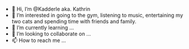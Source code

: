 - 👋 Hi, I’m @Kadderle aka. Kathrin
- 👀 I’m interested in going to the gym, listening to music, entertaining my two cats and spending time with friends and family.
- 🌱 I’m currently learning ...
- 💞️ I’m looking to collaborate on ...
- 📫 How to reach me ...

<!---
Kadderle/Kadderle is a ✨ special ✨ repository because its `README.md` (this file) appears on your GitHub profile.
You can click the Preview link to take a look at your changes.
--->
